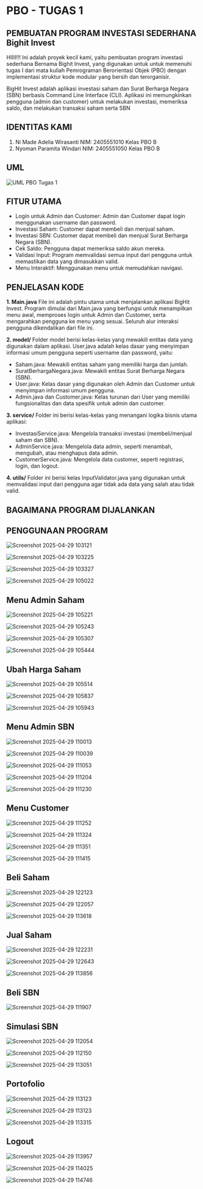 **PBO - TUGAS 1**
======================================================

**PEMBUATAN PROGRAM INVESTASI SEDERHANA Bighit Invest**
-------------------------------------------------------
HIIII!!! Ini adalah proyek kecil kami, yaitu pembuatan program investasi sederhana Bernama Bighit Invest, yang digunakan untuk untuk memenuhi tugas I dari mata kuliah Pemrograman Berorientasi Objek (PBO) dengan implementasi struktur kode modular yang bersih dan terorganisir.

BigHit Invest adalah aplikasi investasi saham dan Surat Berharga Negara (SBN) berbasis Command Line Interface (CLI). Aplikasi ini memungkinkan pengguna (admin dan customer) untuk melakukan investasi, memeriksa saldo, dan melakukan transaksi saham serta SBN


**IDENTITAS KAMI**
------------------------------------------------------
1. Ni Made Adelia Wirasanti NIM: 2405551010 Kelas PBO B
2. Nyoman Paramita Windari NIM: 2405551050 Kelas PBO B


**UML**
-------------------------------------------------------
![UML PBO Tugas 1](https://github.com/user-attachments/assets/09d64397-b8cf-43a8-b893-3178cc764f86)

**FITUR UTAMA**
------------------------------------------------------
- Login untuk Admin dan Customer: Admin dan Customer dapat login menggunakan username dan password.
- Investasi Saham: Customer dapat membeli dan menjual saham.
- Investasi SBN: Customer dapat membeli dan menjual Surat Berharga Negara (SBN).
- Cek Saldo: Pengguna dapat memeriksa saldo akun mereka.
- Validasi Input: Program memvalidasi semua input dari pengguna untuk memastikan data yang dimasukkan valid.
- Menu Interaktif: Menggunakan menu untuk memudahkan navigasi.


**PENJELASAN KODE**
----------------------------------------------------
**1. Main.java**
File ini adalah pintu utama untuk menjalankan aplikasi BigHit Invest. Program dimulai dari Main.java yang berfungsi untuk menampilkan menu awal, memproses login untuk Admin dan Customer, serta mengarahkan pengguna ke menu yang sesuai. Seluruh alur interaksi pengguna dikendalikan dari file ini.

**2. model/**
Folder model berisi kelas-kelas yang mewakili entitas data yang digunakan dalam aplikasi. User.java adalah kelas dasar yang menyimpan informasi umum pengguna seperti username dan password, yaitu:
- Saham.java: Mewakili entitas saham yang memiliki harga dan jumlah.
- SuratBerhargaNegara.java: Mewakili entitas Surat Berharga Negara (SBN).
- User.java: Kelas dasar yang digunakan oleh Admin dan Customer untuk menyimpan informasi umum pengguna.
- Admin.java dan Customer.java: Kelas turunan dari User yang memiliki fungsionalitas dan data spesifik untuk admin dan customer.

**3. service/**
Folder ini berisi kelas-kelas yang menangani logika bisnis utama aplikasi:
- InvestasiService.java: Mengelola transaksi investasi (membeli/menjual saham dan SBN).
- AdminService.java: Mengelola data admin, seperti menambah, mengubah, atau menghapus data admin.
- CustomerService.java: Mengelola data customer, seperti registrasi, login, dan logout.

**4. utils/**
Folder ini berisi kelas InputValidator.java yang digunakan untuk memvalidasi input dari pengguna agar tidak ada data yang salah atau tidak valid.


**BAGAIMANA PROGRAM DIJALANKAN**
--------------------------------------------


**PENGGUNAAN PROGRAM**
-----------------------------------------
![Screenshot 2025-04-29 103121](https://github.com/user-attachments/assets/21ee4366-d196-41a0-a841-cc7a35c553fc)

![Screenshot 2025-04-29 103225](https://github.com/user-attachments/assets/24f443b6-91d8-4236-ab8a-ad0c19f35a36)

![Screenshot 2025-04-29 103327](https://github.com/user-attachments/assets/e553aeeb-84b4-4d5b-95bd-21d1958b1b24)

![Screenshot 2025-04-29 105022](https://github.com/user-attachments/assets/6e0695bf-1a22-4ca6-8f2a-cbea230a7697)

Menu Admin Saham
----------------
![Screenshot 2025-04-29 105221](https://github.com/user-attachments/assets/4d4961eb-5fe9-408d-871f-5625afe3ac60)

![Screenshot 2025-04-29 105243](https://github.com/user-attachments/assets/baf644ee-8a04-43b9-ab73-c42c5bd5bb56)

![Screenshot 2025-04-29 105307](https://github.com/user-attachments/assets/2704282d-af6b-488e-a2e7-0c156c682484)

![Screenshot 2025-04-29 105444](https://github.com/user-attachments/assets/2093f2fc-7383-4c34-8a17-47a9f29a5067)

Ubah Harga Saham
----------------
![Screenshot 2025-04-29 105514](https://github.com/user-attachments/assets/6eadb91b-1ff2-4e95-aa0b-a809f1fe2cdb)

![Screenshot 2025-04-29 105837](https://github.com/user-attachments/assets/0e1cddc2-e7a9-4b5b-ae8b-144a7c0f1a55)

![Screenshot 2025-04-29 105943](https://github.com/user-attachments/assets/6e87b1eb-4b00-4f3e-9639-1302ee6cf90a)

Menu Admin SBN
----------------
![Screenshot 2025-04-29 110013](https://github.com/user-attachments/assets/d0121f3a-d438-43af-83c8-01e3d96e607d)

![Screenshot 2025-04-29 110039](https://github.com/user-attachments/assets/4814b722-9617-4d87-b90a-553f155dacd1)

![Screenshot 2025-04-29 111053](https://github.com/user-attachments/assets/269672f3-93e1-4563-8cf8-e9ebe7a8e519)

![Screenshot 2025-04-29 111204](https://github.com/user-attachments/assets/3e70e6d2-d7a8-493c-b3aa-c37a8bb97722)

![Screenshot 2025-04-29 111230](https://github.com/user-attachments/assets/06261f02-472d-4ae9-9cbe-d7a325ec8def)

Menu Customer
--------------
![Screenshot 2025-04-29 111252](https://github.com/user-attachments/assets/6a595fe0-f87a-427b-855f-2277664b9378)

![Screenshot 2025-04-29 111324](https://github.com/user-attachments/assets/0f31d048-75c6-4fff-af29-7bb94137abb6)

![Screenshot 2025-04-29 111351](https://github.com/user-attachments/assets/6ca44adc-8ff9-4cff-a452-1bcd65f688c9)

![Screenshot 2025-04-29 111415](https://github.com/user-attachments/assets/00d568dc-e0b3-40ae-9af5-aba18a541971)

Beli Saham
-----------
![Screenshot 2025-04-29 122123](https://github.com/user-attachments/assets/6ab54e6f-d882-4d17-ad7e-02ed1e7bb1c2)

![Screenshot 2025-04-29 122057](https://github.com/user-attachments/assets/dd3907e4-8e93-45a2-9946-abaeac7564f1)

![Screenshot 2025-04-29 113618](https://github.com/user-attachments/assets/142092a1-3887-410b-b0ed-5736e6df99f7)

Jual Saham
----------
![Screenshot 2025-04-29 122231](https://github.com/user-attachments/assets/bbc895bf-dc46-40d3-80f1-eace8d127db0)

![Screenshot 2025-04-29 122643](https://github.com/user-attachments/assets/3da79b6b-b67b-4318-bb66-b07e90f22a92)

![Screenshot 2025-04-29 113856](https://github.com/user-attachments/assets/68d7073d-c938-4998-ac30-28207661c8ca)

Beli SBN
---------
![Screenshot 2025-04-29 111907](https://github.com/user-attachments/assets/e1d56fbb-156d-4d93-9c48-ac028ba9a0af)

Simulasi SBN
------------
![Screenshot 2025-04-29 112054](https://github.com/user-attachments/assets/ad2273e8-b0da-468d-913d-3bc32d36af77)

![Screenshot 2025-04-29 112150](https://github.com/user-attachments/assets/ff2f7663-b085-4992-9cc4-c6aa747ef6d1)

![Screenshot 2025-04-29 113051](https://github.com/user-attachments/assets/4d2fcdbf-efbf-4ae9-8e9e-0e4d7d84acf6)

Portofolio
----------
![Screenshot 2025-04-29 113123](https://github.com/user-attachments/assets/b825bfee-1e4e-479d-935f-c3150cf3ea87)

![Screenshot 2025-04-29 113123](https://github.com/user-attachments/assets/cb2bf983-bac3-4a1d-b069-d78b84783034)

![Screenshot 2025-04-29 113315](https://github.com/user-attachments/assets/e5e37ec2-9f91-4b5c-a81a-018a7b8ed541)

Logout
-------
![Screenshot 2025-04-29 113957](https://github.com/user-attachments/assets/33161733-132e-4a66-9646-7f6bfa9b9622)

![Screenshot 2025-04-29 114025](https://github.com/user-attachments/assets/76747ffb-ab60-441c-9273-4cad4a589f19)

![Screenshot 2025-04-29 114746](https://github.com/user-attachments/assets/84d7d1e1-d06b-42dc-916f-0cbfd118dbed)
